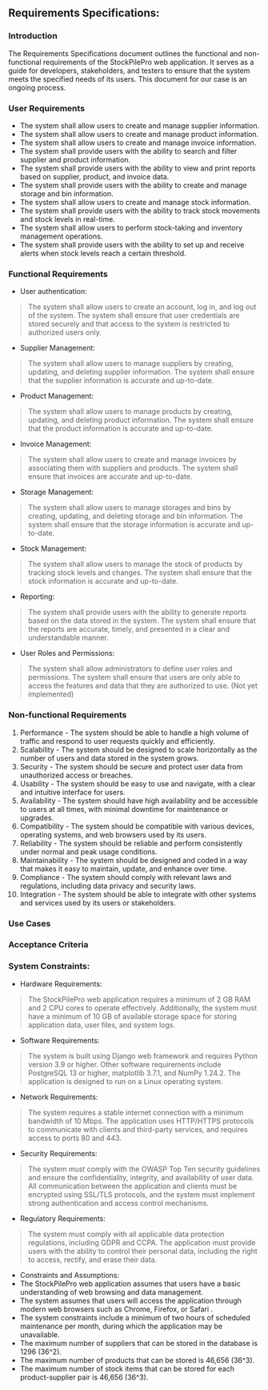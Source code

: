 ## Requirements Specifications:
### Introduction
The Requirements Specifications document outlines the functional and non-functional
requirements of the StockPilePro web application. It serves as a guide for developers,
stakeholders, and testers to ensure that the system meets the specified needs of its users.
This document for our case is an ongoing process.

### User Requirements
- The system shall allow users to create and manage supplier information.
- The system shall allow users to create and manage product information.
- The system shall allow users to create and manage invoice information.
- The system shall provide users with the ability to search and filter supplier
and product information.
- The system shall provide users with the ability to view and print reports based
on supplier, product, and invoice data.
- The system shall provide users with the ability to create and manage storage
and bin information.
- The system shall allow users to create and manage stock information.
- The system shall provide users with the ability to track stock movements and
stock levels in real-time.
- The system shall allow users to perform stock-taking and inventory management
operations.
- The system shall provide users with the ability to set up and receive alerts
when stock levels reach a certain threshold.
    
### Functional Requirements
- User authentication:
> The system shall allow users to create an account, log in, and log out of the system. The 
system shall ensure that user credentials are stored securely and that access to the system is restricted to authorized users only.
- Supplier Management: 
> The system shall allow users to manage suppliers by creating, updating, and deleting supplier information. The 
> system shall ensure that the supplier information is accurate and up-to-date.
- Product Management:
>The system shall allow users to manage products by creating, updating, and deleting product information. The system 
> shall ensure that the product information is accurate and up-to-date.
- Invoice Management: 
> The system shall allow users to create and manage invoices by associating them with suppliers 
  and products. The system shall ensure that invoices are accurate and up-to-date.
- Storage Management:
>The system shall allow users to manage storages and bins by creating, updating, and deleting storage and bin
> information.  The system shall ensure that the storage information is accurate and up-to-date.
- Stock Management: 
> The system shall allow users to manage the stock of products by tracking stock levels and changes.
The system shall ensure that the stock information is accurate and up-to-date.
- Reporting:
>The system shall provide users with the ability to generate reports based on the data stored in the system. The 
> system shall ensure that the reports are accurate, timely, and presented in a clear and understandable manner.

- User Roles and Permissions: 
> The system shall allow administrators to define user roles and permissions. The system 
shall ensure that users are only able to access the features and data that they are authorized to use.
(Not yet implemented)
### Non-functional Requirements
1. Performance - The system should be able to handle a high volume of traffic and respond to user requests quickly and 
efficiently.
2. Scalability - The system should be designed to scale horizontally as the number of users and data stored in the 
   system grows.
3. Security - The system should be secure and protect user data from unauthorized access or breaches.
4. Usability - The system should be easy to use and navigate, with a clear and intuitive interface for users.
5. Availability - The system should have high availability and be accessible to users at all times, with minimal 
   downtime for maintenance or upgrades.
6. Compatibility - The system should be compatible with various devices, operating systems, and web browsers used by 
   its users.
7. Reliability - The system should be reliable and perform consistently under normal and peak usage conditions.
8. Maintainability - The system should be designed and coded in a way that makes it easy to maintain, update, and 
   enhance over time.
9. Compliance - The system should comply with relevant laws and regulations, including data privacy and security laws.
10. Integration - The system should be able to integrate with other systems and services used by its users or 
   stakeholders.

### Use Cases
### Acceptance Criteria

### System Constraints:

- Hardware Requirements:
> The StockPilePro web application requires a minimum of 2 GB RAM and 2 CPU cores to operate effectively. 
> Additionally, the system must have a minimum of 10 GB of available storage space for storing application data, user files, and system logs.

- Software Requirements:
>The system is built using Django web framework and requires Python version 3.9 or higher. Other software 
 requirements include PostgreSQL 13 or higher, matplotlib 3.7.1, and NumPy 1.24.2.
 The application is designed to run on a Linux operating system.

- Network Requirements:
> The system requires a stable internet connection with a minimum bandwidth of 10 Mbps. The application uses 
> HTTP/HTTPS protocols to communicate with clients and third-party services, and requires access to ports 80 and 443.

- Security Requirements:
> The system must comply with the OWASP Top Ten security guidelines and ensure the confidentiality, integrity, and 
> availability of user data. All communication between the application and clients must be encrypted using SSL/TLS protocols, and the system must implement strong authentication and access control mechanisms.

- Regulatory Requirements:
> The system must comply with all applicable data protection regulations, including GDPR and CCPA. The application 
> must provide users with the ability to control their personal data, including the right to access, rectify, and erase their data.

- Constraints and Assumptions:
 - The StockPilePro web application assumes that users have a basic understanding of web browsing and data management. 
 - The system assumes that users will access the application through modern web browsers such as Chrome, Firefox, or 
   Safari .
 - The system constraints include a minimum of two hours of scheduled maintenance per month, during which the 
   application may be unavailable.
 - The maximum number of suppliers that can be stored in the database is 1296 (36^2).
 - The maximum number of products that can be stored is 46,656 (36^3).
 - The maximum number of stock items that can be stored for each product-supplier pair is 46,656 (36^3).
